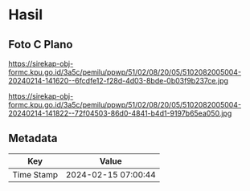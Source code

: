 # Hasil

## Foto C Plano

https://sirekap-obj-formc.kpu.go.id/3a5c/pemilu/ppwp/51/02/08/20/05/5102082005004-20240214-141620--6fcdfe12-f28d-4d03-8bde-0b03f9b237ce.jpg

https://sirekap-obj-formc.kpu.go.id/3a5c/pemilu/ppwp/51/02/08/20/05/5102082005004-20240214-141822--72f04503-86d0-4841-b4d1-9197b65ea050.jpg


## Metadata

| Key        | Value               |
| ---------- | ------------------- |
| Time Stamp | 2024-02-15 07:00:44 |



